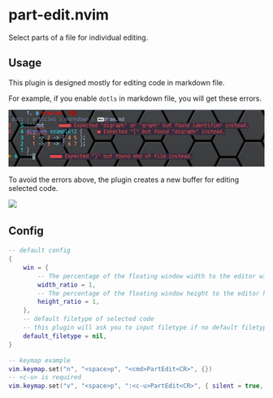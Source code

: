 # part-edit.nvim

Select parts of a file for individual editing.

## Usage

This plugin is designed mostly for editing code in markdown file.

For example, if you enable `dotls` in markdown file, you will get these errors.

<img src="https://github.com/niuiic/assets/blob/main/part-edit.nvim/error.png" />

To avoid the errors above, the plugin creates a new buffer for editing selected code.

<img src="https://github.com/niuiic/assets/blob/main/part-edit.nvim/usage.gif" />

## Config

```lua
-- default config
{
	win = {
        -- The percentage of the floating window width to the editor width
		width_ratio = 1,
        -- The percentage of the floating window height to the editor height
		height_ratio = 1,
	},
    -- default filetype of selected code
    -- this plugin will ask you to input filetype if no default filetype specified
	default_filetype = nil,
}
```

```lua
-- keymap example
vim.keymap.set("n", "<space>p", "<cmd>PartEdit<CR>", {})
-- <c-u> is required
vim.keymap.set("v", "<space>p", ":<c-u>PartEdit<CR>", { silent = true, mode = "v"})
```
